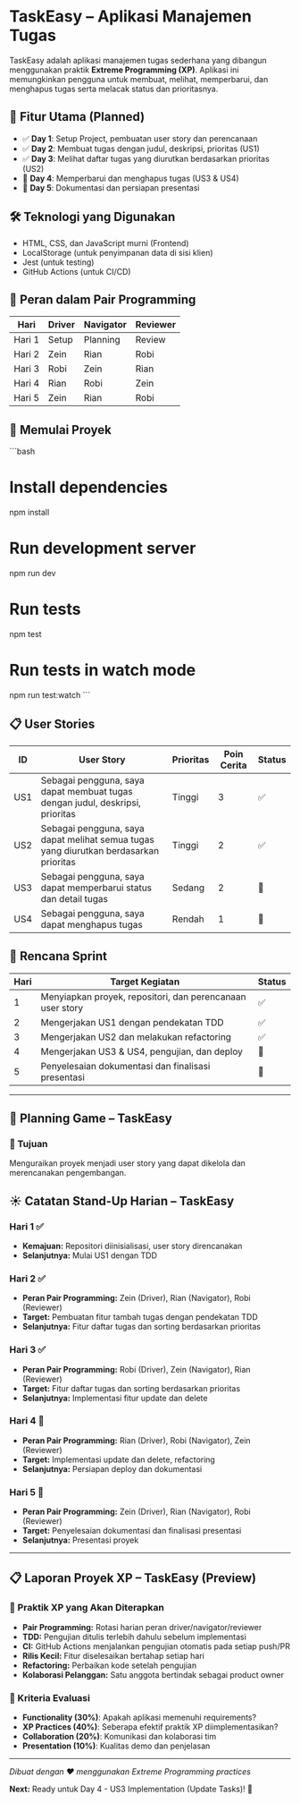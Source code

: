# TaskEasy – Aplikasi Manajemen Tugas

TaskEasy adalah aplikasi manajemen tugas sederhana yang dibangun menggunakan praktik **Extreme Programming (XP)**. Aplikasi ini memungkinkan pengguna untuk membuat, melihat, memperbarui, dan menghapus tugas serta melacak status dan prioritasnya.

## 🔧 Fitur Utama (Planned)

- ✅ **Day 1**: Setup Project, pembuatan user story dan perencanaan
- ✅ **Day 2**: Membuat tugas dengan judul, deskripsi, prioritas (US1)
- ✅ **Day 3**: Melihat daftar tugas yang diurutkan berdasarkan prioritas (US2)
- 🔄 **Day 4**: Memperbarui dan menghapus tugas (US3 & US4)
- 🔄 **Day 5**: Dokumentasi dan persiapan presentasi

## 🛠️ Teknologi yang Digunakan

- HTML, CSS, dan JavaScript murni (Frontend)
- LocalStorage (untuk penyimpanan data di sisi klien)
- Jest (untuk testing)
- GitHub Actions (untuk CI/CD)

## 👥 Peran dalam Pair Programming

| Hari   | Driver | Navigator | Reviewer |
| ------ | ------ | --------- | -------- |
| Hari 1 | Setup  | Planning  | Review   |
| Hari 2 | Zein   | Rian      | Robi     |
| Hari 3 | Robi   | Zein      | Rian     |
| Hari 4 | Rian   | Robi      | Zein     |
| Hari 5 | Zein   | Rian      | Robi     |

## 🚀 Memulai Proyek

\`\`\`bash

# Install dependencies

npm install

# Run development server

npm run dev

# Run tests

npm test

# Run tests in watch mode

npm run test:watch
\`\`\`

## 📋 User Stories

| ID  | User Story                                                                            | Prioritas | Poin Cerita | Status |
| --- | ------------------------------------------------------------------------------------- | --------- | ----------- | ------ |
| US1 | Sebagai pengguna, saya dapat membuat tugas dengan judul, deskripsi, prioritas         | Tinggi    | 3           | ✅     |
| US2 | Sebagai pengguna, saya dapat melihat semua tugas yang diurutkan berdasarkan prioritas | Tinggi    | 2           | ✅     |
| US3 | Sebagai pengguna, saya dapat memperbarui status dan detail tugas                      | Sedang    | 2           | 🔄     |
| US4 | Sebagai pengguna, saya dapat menghapus tugas                                          | Rendah    | 1           | 🔄     |

## 📆 Rencana Sprint

| Hari | Target Kegiatan                                           | Status |
| ---- | --------------------------------------------------------- | ------ |
| 1    | Menyiapkan proyek, repositori, dan perencanaan user story | ✅     |
| 2    | Mengerjakan US1 dengan pendekatan TDD                     | ✅     |
| 3    | Mengerjakan US2 dan melakukan refactoring                 | ✅     |
| 4    | Mengerjakan US3 & US4, pengujian, dan deploy              | 🔄     |
| 5    | Penyelesaian dokumentasi dan finalisasi presentasi        | 🔄     |

---

## 🧠 Planning Game – TaskEasy

### 🎯 Tujuan

Menguraikan proyek menjadi user story yang dapat dikelola dan merencanakan pengembangan.

## ☀️ Catatan Stand-Up Harian – TaskEasy

### Hari 1 ✅

- **Kemajuan:** Repositori diinisialisasi, user story direncanakan
- **Selanjutnya:** Mulai US1 dengan TDD

### Hari 2 ✅

- **Peran Pair Programming:** Zein (Driver), Rian (Navigator), Robi (Reviewer)
- **Target:** Pembuatan fitur tambah tugas dengan pendekatan TDD
- **Selanjutnya:** Fitur daftar tugas dan sorting berdasarkan prioritas

### Hari 3 ✅

- **Peran Pair Programming:** Robi (Driver), Zein (Navigator), Rian (Reviewer)
- **Target:** Fitur daftar tugas dan sorting berdasarkan prioritas
- **Selanjutnya:** Implementasi fitur update dan delete

### Hari 4 🔄

- **Peran Pair Programming:** Rian (Driver), Robi (Navigator), Zein (Reviewer)
- **Target:** Implementasi update dan delete, refactoring
- **Selanjutnya:** Persiapan deploy dan dokumentasi

### Hari 5 🔄

- **Peran Pair Programming:** Zein (Driver), Rian (Navigator), Robi (Reviewer)
- **Target:** Penyelesaian dokumentasi dan finalisasi presentasi
- **Selanjutnya:** Presentasi proyek

---

## 📋 Laporan Proyek XP – TaskEasy (Preview)

### 🔧 Praktik XP yang Akan Diterapkan

- **Pair Programming:** Rotasi harian peran driver/navigator/reviewer
- **TDD:** Pengujian ditulis terlebih dahulu sebelum implementasi
- **CI:** GitHub Actions menjalankan pengujian otomatis pada setiap push/PR
- **Rilis Kecil:** Fitur diselesaikan bertahap setiap hari
- **Refactoring:** Perbaikan kode setelah pengujian
- **Kolaborasi Pelanggan:** Satu anggota bertindak sebagai product owner

### 🎯 Kriteria Evaluasi

- **Functionality (30%)**: Apakah aplikasi memenuhi requirements?
- **XP Practices (40%)**: Seberapa efektif praktik XP diimplementasikan?
- **Collaboration (20%)**: Komunikasi dan kolaborasi tim
- **Presentation (10%)**: Kualitas demo dan penjelasan

---

_Dibuat dengan ❤️ menggunakan Extreme Programming practices_

**Next:** Ready untuk Day 4 - US3 Implementation (Update Tasks)! 🚀
